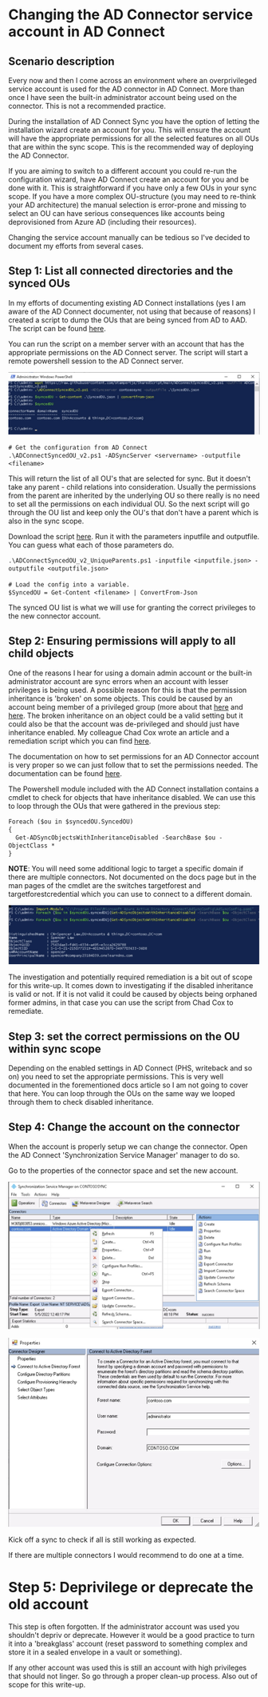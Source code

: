 # Changing the AD Connector service account in AD Connect 

## Scenario description
Every now and then I come across an environment where an overprivileged service account is used for the AD connector in AD Connect. More than once I have seen the built-in administrator account being used on the connector. This is not a recommended practice.

During the installation of AD Connect Sync you have the option of letting the installation wizard create an account for you. This will ensure the account will have the appropriate permissions for all the selected features on all OUs that are within the sync scope. This is the recommended way of deploying the AD Connector.

If you are aiming to switch to a different account you could re-run the configuration wizard, have AD Connect create an account for you and be done with it. This is straightforward if you have only a few OUs in your sync scope. If you have a more complex OU-structure (you may need to re-think your AD architecture) the manual selection is error-prone and missing to select an OU can have serious consequences like accounts being deprovisioned from Azure AD (including their resources).

Changing the service account manually can be tedious so I've decided to document my efforts from several cases.

## Step 1: List all connected directories and the synced OUs
In my efforts of documenting existing AD Connect installations (yes I am aware of the AD Connect documenter, not using that because of reasons) I created a script to dump the OUs that are being synced from AD to AAD. The script can be found [here](./ADConnectSyncedOU_v2.ps1).

You can run the script on a member server with an account that has the appropriate permissions on the AD Connect server. The script will start a remote powershell session to the AD Connect server.

![SyncedOUScriptScreenshot](./images/syncedou.jpg)

	# Get the configuration from AD Connect
	.\ADConnectSyncedOU_v2.ps1 -ADSyncServer <servername> -outputfile <filename>
	

This will return the list of all OU's that are selected for sync. But it doesn't take any parent - child relations into consideration. Usually the permissions from the parent are inherited by the underlying OU so there really is no need to set all the permissions on each individual OU. So the next script will go through the OU list and keep only the OU's that don't have a parent which is also in the sync scope.

Download the script [here](./ADConnectSyncedOU_v2_UniqueParents.ps1). Run it with the parameters inputfile and outputfile. You can guess what each of those parameters do.

	.\ADConnectSyncedOU_v2_UniqueParents.ps1 -inputfile <inputfile.json> -outputfile <outputfile.json>

	# Load the config into a variable.
	$SyncedOU = Get-Content <filename> | ConvertFrom-Json

The synced OU list is what we will use for granting the correct privileges to the new connector account.

## Step 2: Ensuring permissions will apply to all child objects
One of the reasons I hear for using a domain admin account or the built-in administrator account are sync errors when an account with lesser privileges is being used. A possible reason for this is that the permission inheritance is 'broken' on some objects. This could be caused by an account being member of a privileged group (more about that [here](https://docs.microsoft.com/en-us/windows/win32/adschema/a-admincount) and [here](https://docs.microsoft.com/en-us/windows-server/identity/ad-ds/plan/security-best-practices/appendix-c--protected-accounts-and-groups-in-active-directory). The broken inheritance on an object could be a valid setting but it could also be that the account was de-privileged and should just have inheritance enabled. My colleague Chad Cox wrote an article and a remediation script which you can find [here](https://www.linkedin.com/pulse/powershell-find-fix-adminsdholder-orphans-admincount-active-chad-cox/).

The documentation on how to set permissions for an AD Connector account is very proper so we can just follow that to set the permissions needed. The documentation can be found [here](https://docs.microsoft.com/en-us/azure/active-directory/hybrid/how-to-connect-configure-ad-ds-connector-account).

The Powershell module included with the AD Connect installation contains a cmdlet to check for objects that have inheritance disabled. We can use this to loop through the OUs that were gathered in the previous step:

	Foreach ($ou in $syncedOU.SyncedOU)
	{ 
	  Get-ADSyncObjectsWithInheritanceDisabled -SearchBase $ou -ObjectClass *
	}

**NOTE**: You will need some additional logic to target a specific domain if there are multiple connectors. Not documented on the docs page but in the man pages of the cmdlet are the switches targetforest and targetforestcredential which you can use to connect to a different domain.
	
![DisabledInheritancePowershellScreenshot](./images/inheritance.jpg)

The investigation and potentially required remediation is a bit out of scope for this write-up. It comes down to investigating if the disabled inheritance is valid or not. If it is not valid it could be caused by objects being orphaned former admins, in that case you can use the script from Chad Cox to remediate.

## Step 3: set the correct permissions on the OU within sync scope
Depending on the enabled settings in AD Connect (PHS, writeback and so on) you need to set the appropriate permissions. This is very well documented in the forementioned docs article so I am not going to cover that here. You can loop through the OUs on the same way we looped through them to check disabled inheritance. 

## Step 4: Change the account on the connector
When the account is properly setup we can change the connector. Open the AD Connect 'Synchronization Service Manager' manager to do so.

Go to the properties of the connector space and set the new account.

![SyncServiceManagementScreenshot](./images/syncsvc.jpg)

![ConnectorConfigurationScreenshot](./images/connector.jpg)

Kick off a sync to check if all is still working as expected. 

If there are multiple connectors I would recommend to do one at a time.

# Step 5: Deprivilege or deprecate the old account
This step is often forgotten. If the administrator account was used you shouldn't depriv or deprecate. However it would be a good practice to turn it into a 'breakglass' account (reset password to something complex and store it in a sealed envelope in a vault or something).

If any other account was used this is still an account with high privileges that should not linger. So go through a proper clean-up process. Also out of scope for this write-up.

